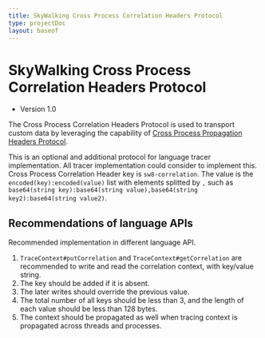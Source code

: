 ```yaml
---
title: SkyWalking Cross Process Correlation Headers Protocol
type: projectDoc
layout: baseof
---
```

# SkyWalking Cross Process Correlation Headers Protocol
* Version 1.0

The Cross Process Correlation Headers Protocol is used to transport custom data by leveraging the capability of [Cross Process Propagation Headers Protocol](../Skywalking-Cross-Process-Propagation-Headers-Protocol-v3). 

This is an optional and additional protocol for language tracer implementation. All tracer implementation could consider to implement this.
Cross Process Correlation Header key is `sw8-correlation`. The value is the `encoded(key):encoded(value)` list with elements splitted by `,` such as `base64(string key):base64(string value),base64(string key2):base64(string value2)`.

## Recommendations of language APIs
Recommended implementation in different language API.

1. `TraceContext#putCorrelation` and `TraceContext#getCorrelation` are recommended to write and read the correlation context, with key/value string.
1. The key should be added if it is absent.
1. The later writes should override the previous value.
1. The total number of all keys should be less than 3, and the length of each value should be less than 128 bytes.
1. The context should be propagated as well when tracing context is propagated across threads and processes.

